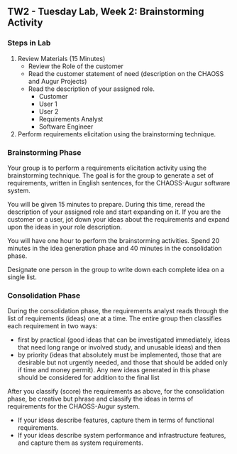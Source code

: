 ## TW2 - Tuesday Lab, Week 2: Brainstorming Activity

### Steps in Lab
1. Review Materials (15 Minutes) 
    - Review the Role of the customer
    - Read the customer statement of need (description on the CHAOSS and Augur Projects)
    - Read the description of your assigned role. 
        - Customer
        - User 1
        - User 2
        - Requirements Analyst
        - Software Engineer
2. Perform requirements elicitation using the brainstorming technique.

### Brainstorming Phase
Your group is to perform a requirements elicitation activity using the brainstorming technique. The goal is for the group to generate a set of requirements, written in English sentences, for the CHAOSS-Augur software
system.

You will be given 15 minutes to prepare. During this time, reread the description of your assigned role and start expanding on it. If you are the customer or a user, jot down your ideas about the requirements and expand upon the ideas in your role description.

You will have one hour to perform the brainstorming activities. Spend 20 minutes in the idea generation phase and 40 minutes in the consolidation phase.

Designate one person in the group to write down each complete idea on a single list.

### Consolidation Phase

During the consolidation phase, the requirements analyst reads through the list of requirements (ideas) one at a time. The entire group then classifies each requirement in two ways: 

- first by practical (good ideas that can be investigated immediately, ideas that need long range or involved study, and unusable ideas) and then 
- by priority (ideas that absolutely must be implemented, those that are desirable but not urgently needed, and those that should be added only if time and money permit). Any new ideas generated in this phase should be considered for addition to the final list


After you classify (score) the requirements as above, for the consolidation phase, be creative but phrase and classify the ideas in terms of requirements for the CHAOSS-Augur system. 

- If your ideas describe features, capture them in terms of functional requirements.
- If your ideas describe system performance and infrastructure features, and capture them as system requirements.
